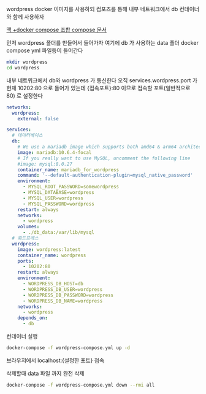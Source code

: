 

wordpress docker 이미지를 사용하되 컴포즈를 통해 내부 네트워크에서 db 컨테이너와 함께 사용하자

[맥 +docker compose 조합 compose 문서](https://docs.docker.com/compose/install/)


먼저 wordpress 폴더를 만들어서 들어가자 여기에 db 가 사용하는 data 폴더 docker compose yml 파일등이 들어간다
```bash
mkdir wordpress
cd wordpress
```


내부 네트워크에서 db와 wordpress 가 통신한다
오직 services.wordpress.port 가 현재 10202:80 으로 들어가 있는데 {접속포트}:80 이므로 접속할 포트(일반적으로 80) 로 설정한다
```yml
networks:
  wordpress:
    external: false

services:
  # 데이터베이스
  db:
    # We use a mariadb image which supports both amd64 & arm64 architecture
    image: mariadb:10.6.4-focal
    # If you really want to use MySQL, uncomment the following line
    #image: mysql:8.0.27
    container_name: mariadb_for_wordpress
    command: '--default-authentication-plugin=mysql_native_password'
    environment:
      - MYSQL_ROOT_PASSWORD=somewordpress
      - MYSQL_DATABASE=wordpress
      - MYSQL_USER=wordpress
      - MYSQL_PASSWORD=wordpress
    restart: always
    networks:
      - wordpress
    volumes:
      - ./db_data:/var/lib/mysql
  # 워드프레스
  wordpress:
    image: wordpress:latest
    container_name: wordpress
    ports:
      - 10202:80
    restart: always
    environment:
      - WORDPRESS_DB_HOST=db
      - WORDPRESS_DB_USER=wordpress
      - WORDPRESS_DB_PASSWORD=wordpress
      - WORDPRESS_DB_NAME=wordpress
    networks:
      - wordpress
    depends_on:
      - db
```


컨테이너 실행
```bash
docker-compose -f wordpress-compose.yml up -d
```


브라우저에서 localhost:{설정한 포트} 접속


삭제할때 data 파일 까지 완전 삭제
```bash
docker-conpose -f wordpress-compose.yml down --rmi all
```
